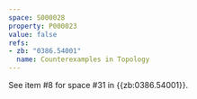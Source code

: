 ```yaml
---
space: S000028
property: P000023
value: false
refs:
- zb: "0386.54001"
  name: Counterexamples in Topology
---
```


See item #8 for space #31 in {{zb:0386.54001}}.
